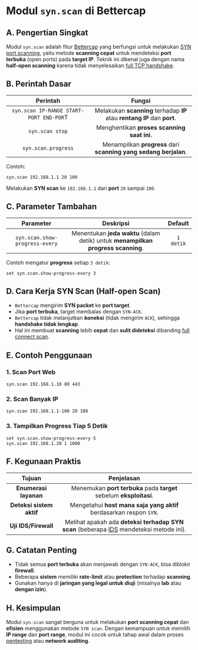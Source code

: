 # Modul `syn.scan` di Bettercap

## A. Pengertian Singkat

Modul `syn.scan` adalah fitur [Bettercap](https://www.bettercap.org/) yang berfungsi untuk melakukan [SYN port scanning](https://nmap.org/book/synscan.html), yaitu metode **scanning cepat** untuk mendeteksi **port terbuka** (open ports) pada **target IP**. Teknik ini dikenal juga dengan nama **half-open scanning** karena tidak menyelesaikan [full TCP handshake](https://www.geeksforgeeks.org/computer-networks/tcp-3-way-handshake-process/).

## B. Perintah Dasar

| Perintah | Fungsi |
|:--:|:--:|
| `syn.scan IP-RANGE START-PORT END-POR`T | Melakukan **scanning** terhadap **IP** atau **rentang IP** dan **port**. |
| `syn.scan stop` | Menghentikan **proses scanning saat ini**. |
| `syn.scan.progress` | Menampilkan **progress** dari **scanning yang sedang berjalan**. |

Contoh:

```
syn.scan 192.168.1.1 20 100
```

Melakukan **SYN scan** ke `192.168.1.1` dari **port** `20` sampai `100`.

## C. Parameter Tambahan

| Parameter | Deskripsi | Default |
|:--:|:--:|:--:|
| `syn.scan.show-progress-every` | Menentukan **jeda waktu** (dalam detik) untuk **menampilkan progress scanning**. | `1 detik` |

Contoh mengatur **progress** setiap `3 detik`:

```
set syn.scan.show-progress-every 3
```

## D. Cara Kerja SYN Scan (Half-open Scan)
- `Bettercap` mengirim **SYN packet** ke **port target**.
- Jika **port terbuka**, target membalas dengan `SYN-ACK`.
- `Bettercap` tidak melanjutkan **koneksi** (tidak mengirim `ACK`), sehingga **handshake tidak lengkap**.
- Hal ini membuat **scanning** lebih **cepat** dan **sulit dideteksi** dibanding [full connect scan](https://nmap.org/book/scan-methods-connect-scan.html).

## E. Contoh Penggunaan

### 1. Scan Port Web

```
syn.scan 192.168.1.10 80 443
```

### 2. Scan Banyak IP

```
syn.scan 192.168.1.1-100 20 100
```

### 3. Tampilkan Progress Tiap 5 Detik

```
set syn.scan.show-progress-every 5
syn.scan 192.168.1.20 1 1000
```

## F. Kegunaan Praktis

| Tujuan | Penjelasan |
|:--:|:--:|
| **Enumerasi layanan** | Menemukan **port terbuka** pada **target** sebelum **eksploitasi**. |
| **Deteksi sistem aktif** | Mengetahui **host mana saja yang aktif** berdasarkan respon `SYN`. |
| **Uji IDS/Firewall** | Melihat apakah ada **deteksi terhadap SYN scan** (beberapa [IDS](https://id.wikipedia.org/wiki/Sistem_deteksi_intrusi) mendeteksi metode ini). |

## G. Catatan Penting
- Tidak semua **port terbuka** akan menjawab dengan `SYN-ACK`, bisa diblokir **firewall**.
- Beberapa **sistem** memiliki **rate-limit** atau **protection** terhadap **scanning**.
- Gunakan hanya di **jaringan yang legal untuk diuji** (misalnya **lab** atau **dengan izin**).

## H. Kesimpulan

Modul `syn.scan` sangat berguna untuk melakukan **port scanning cepat** dan **efisien** menggunakan metode `SYN scan`. Dengan kemampuan untuk memilih **IP range** dan **port range**, modul ini cocok untuk tahap awal dalam proses [pentesting](http://onnocenter.or.id/wiki/index.php/Simulasi_Penetration_Testing_Lengkap) atau **network auditing**.
